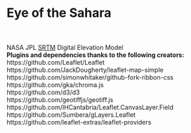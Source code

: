 # Eye of the Sahara
<br>
<br>
NASA JPL <a href = "https://www2.jpl.nasa.gov/srtm/">SRTM</a> Digital Elevation Model
<br>
<b>Plugins and dependencies thanks to the following creators:</b>	
<br>
https://github.com/Leaflet/Leaflet 
<br>
https://github.com/JackDougherty/leaflet-map-simple
<br>
https://github.com/simonwhitaker/github-fork-ribbon-css
<br>
https://github.com/gka/chroma.js	
<br>
https://github.com/d3/d3
<br>
https://github.com/geotiffjs/geotiff.js
<br>
https://github.com/IHCantabria/Leaflet.CanvasLayer.Field
<br>
https://github.com/Sumbera/gLayers.Leaflet
<br>
https://github.com/leaflet-extras/leaflet-providers 
